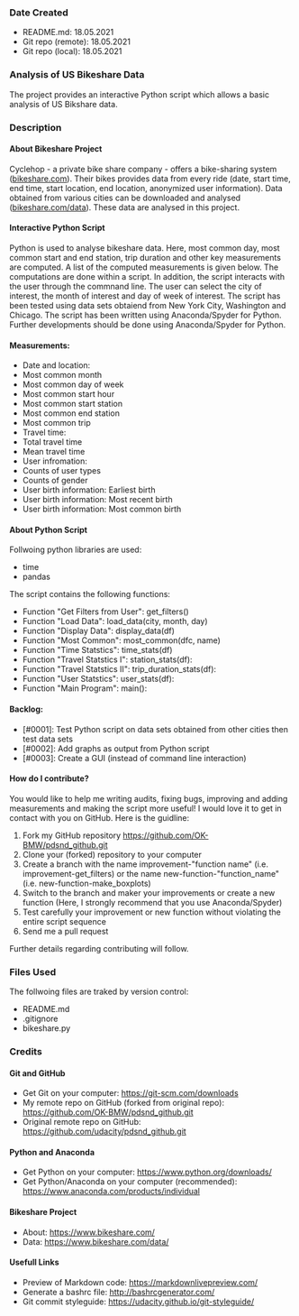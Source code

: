 [comment]: <> (>**Note**: Please **fork** the current Udacity repository so that you will have a **remote** repository in **your** Github account. Clone the remote repository to your local machine. Later, as a part of the project "Post your Work on Github", you will push your proposed changes to the remote repository in your Github account.)

### Date Created
* README.md: 18.05.2021
* Git repo (remote): 18.05.2021
* Git repo (local): 18.05.2021

### Analysis of US Bikeshare Data
The project provides an interactive Python script which allows a basic analysis of US Bikshare data.

### Description

#### About Bikeshare Project
Cyclehop - a private bike share company - offers a bike-sharing system ([bikeshare.com](https://www.bikeshare.com/)).
Their bikes provides data from every ride (date, start time, end time, start location, end location, anonymized user information).
Data obtained from various cities can be downloaded and analysed ([bikeshare.com/data](https://www.bikeshare.com/data/)).
These data are analysed in this project.

#### Interactive Python Script
Python is used to analyse bikeshare data.
Here, most common day, most common start and end station, trip duration and other key measurements are computed. 
A list of the computed measurements is given below.
The computations are done within a script. In addition, the script interacts with the user through the commnand line. The user can select the city of interest, the month of interest and day of week of interest.
The script has been tested using data sets obtaiend from New York City, Washington and Chicago.
The script has been written using Anaconda/Spyder for Python. Further developments should be done using Anaconda/Spyder for Python. 

#### Measurements:
* Date and location:
 * Most common month
 * Most common day of week
 * Most common start hour
 * Most common start station
 * Most common end station
 * Most common trip
* Travel time:
 * Total travel time
 * Mean travel time
* User infromation:
 * Counts of user types
 * Counts of gender
 * User birth information: Earliest birth
 * User birth information: Most recent birth
 * User birth information: Most common birth

#### About Python Script
Follwoing python libraries are used:
* time
* pandas

The script contains the following functions:
* Function "Get Filters from User": get_filters()
* Function "Load Data": load_data(city, month, day)
* Function "Display Data": display_data(df)
* Function "Most Common": most_common(dfc, name)
* Function "Time Statstics": time_stats(df)
* Function "Travel Statstics I": station_stats(df):
* Function "Travel Statstics II": trip_duration_stats(df):
* Function "User Statstics": user_stats(df):
* Function "Main Program": main():

#### Backlog: 
* [#0001]: Test Python script on data sets obtained from other cities then test data sets
* [#0002]: Add graphs as output from Python script
* [#0003]: Create a GUI (instead of command line interaction)

#### How do I contribute?
You would like to help me writing audits, fixing bugs, improving and adding measurements and making the script more useful! I would love it to get in contact with you on GitHub.
Here is the guidline:

1. Fork my GitHub repository https://github.com/OK-BMW/pdsnd_github.git
1. Clone your (forked) repository to your computer
1. Create a branch with the name improvement-"function name" (i.e. improvement-get_filters) or the name new-function-"function_name" (i.e. new-function-make_boxplots)
1. Switch to the branch and maker your improvements or create a new function (Here, I strongly recommend that you use Anaconda/Spyder)
1. Test carefully your improvement or new function without violating the entire script sequence
1. Send me a pull request

Further details regarding contributing will follow.

### Files Used
The follwoing files are traked by version control:
* README.md
* .gitignore
* bikeshare.py

### Credits

#### Git and GitHub
* Get Git on your computer: https://git-scm.com/downloads
* My remote repo on GitHub (forked from original repo): https://github.com/OK-BMW/pdsnd_github.git
* Original remote repo on GitHub: https://github.com/udacity/pdsnd_github.git

#### Python and Anaconda
* Get Python on your computer: https://www.python.org/downloads/
* Get Python/Anaconda on your computer (recommended): https://www.anaconda.com/products/individual

#### Bikeshare Project
* About: https://www.bikeshare.com/
* Data: https://www.bikeshare.com/data/

#### Usefull Links
* Preview of Markdown code: https://markdownlivepreview.com/
* Generate a bashrc file: http://bashrcgenerator.com/
* Git commit styleguide: https://udacity.github.io/git-styleguide/
